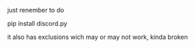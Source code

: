 just renember to do

pip install discord.py

it also has exclusions wich may or may not work, kinda broken
